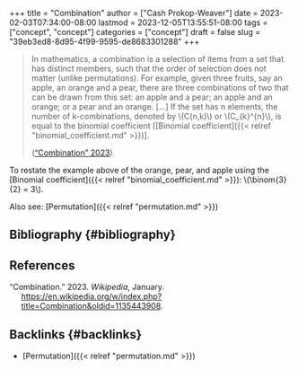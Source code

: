 +++
title = "Combination"
author = ["Cash Prokop-Weaver"]
date = 2023-02-03T07:34:00-08:00
lastmod = 2023-12-05T13:55:51-08:00
tags = ["concept", "concept"]
categories = ["concept"]
draft = false
slug = "39eb3ed8-8d95-4f99-9595-de8683301288"
+++

> In mathematics, a combination is a selection of items from a set that has distinct members, such that the order of selection does not matter (unlike permutations). For example, given three fruits, say an apple, an orange and a pear, there are three combinations of two that can be drawn from this set: an apple and a pear; an apple and an orange; or a pear and an orange. [...] If the set has n elements, the number of k-combinations, denoted by \\(C(n,k)\\) or \\(C\_{k}^{n}\\), is equal to the binomial coefficient [[Binomial coefficient]({{< relref "binomial_coefficient.md" >}})].
>
> (<a href="#citeproc_bib_item_1">“Combination” 2023</a>)

To restate the example above of the orange, pear, and apple using the [Binomial coefficient]({{< relref "binomial_coefficient.md" >}}): \\(\binom{3}{2} = 3\\).

Also see: [Permutation]({{< relref "permutation.md" >}})


## Bibliography {#bibliography}

## References

<style>.csl-entry{text-indent: -1.5em; margin-left: 1.5em;}</style><div class="csl-bib-body">
  <div class="csl-entry"><a id="citeproc_bib_item_1"></a>“Combination.” 2023. <i>Wikipedia</i>, January. <a href="https://en.wikipedia.org/w/index.php?title=Combination&oldid=1135443908">https://en.wikipedia.org/w/index.php?title=Combination&#38;oldid=1135443908</a>.</div>
</div>


## Backlinks {#backlinks}

-   [Permutation]({{< relref "permutation.md" >}})
